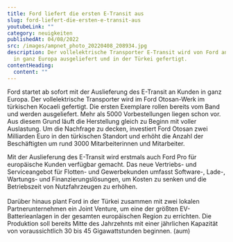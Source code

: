```yaml
---
title: Ford liefert die ersten E-Transit aus
slug: ford-liefert-die-ersten-e-transit-aus
youtubeLink: ""
category: neuigkeiten
publishedAt: 04/08/2022
src: /images/ampnet_photo_20220408_208934.jpg
description: Der vollelektrische Transporter E-Transit wird von Ford an Kunden
  in ganz Europa ausgeliefert und in der Türkei gefertigt.
contentHeading:
  content: ""
---
```

Ford startet ab sofort mit der Auslieferung des E-Transit an Kunden in ganz Europa. Der vollelektrische Transporter wird im Ford Otosan-Werk im türkischen Kocaeli gefertigt. Die ersten Exemplare rollen bereits vom Band und werden ausgeliefert. Mehr als 5000 Vorbestellungen liegen schon vor. Aus diesem Grund läuft die Herstellung gleich zu Beginn mit voller Auslastung. Um die Nachfrage zu decken, investiert Ford Otosan zwei Milliarden Euro in den türkischen Standort und erhöht die Anzahl der Beschäftigten um rund 3000 Mitarbeiterinnen und Mitarbeiter.

Mit der Auslieferung des E-Transit wird erstmals auch Ford Pro für europäische Kunden verfügbar gemacht. Das neue Vertriebs- und Serviceangebot für Flotten- und Gewerbekunden umfasst Software-, Lade-, Wartungs- und Finanzierungslösungen, um Kosten zu senken und die Betriebszeit von Nutzfahrzeugen zu erhöhen.\
\
Darüber hinaus plant Ford in der Türkei zusammen mit zwei lokalen Partnerunternehmen ein Joint Venture, um eine der größten EV-Batterieanlagen in der gesamten europäischen Region zu errichten. Die Produktion soll bereits Mitte des Jahrzehnts mit einer jährlichen Kapazität von voraussichtlich 30 bis 45 Gigawattstunden beginnen. (aum)